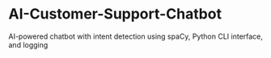 # AI-Customer-Support-Chatbot
AI-powered chatbot with intent detection using spaCy, Python CLI interface, and logging
